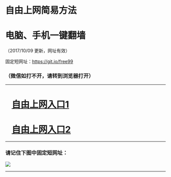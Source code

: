 ﻿# 自由上网简易方法

# 电脑、手机一键翻墙

（2017/10/09 更新，网址有效）

固定短网址：https://git.io/free99

### （微信如打不开，请转到浏览器打开）


***





# &nbsp;&nbsp; <a href="http://ft2218011087.fwq-tz-1001.info/fwqtz01.html?t=100900122847 " target="_blank">自由上网入口1</a>
# &nbsp;&nbsp; <a href="http://ft253535987.fwq-tz-1002.info/fwqtz02.html?t=100900127647 " target="_blank">自由上网入口2</a>
***

### 请记住下图中固定短网址：

<img src="https://s3-us-west-2.amazonaws.com/fwq-1001/yjfq-20170905okok.png" /> 


***

